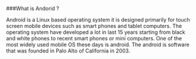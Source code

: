 ###What is Andorid ?

Android is a Linux based operating system it is designed primarily for touch screen mobile devices such as smart phones and tablet computers. The operating system have developed a lot in last 15 years starting from black and white phones to recent smart phones or mini computers. One of the most widely used mobile OS   these days is android.  The android is software that was founded in Palo Alto of California in 2003.

